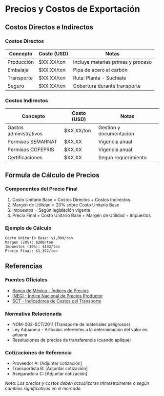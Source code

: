 # Precios y Costos de Exportación

## Costos Directos e Indirectos

### Costos Directos

| Concepto   | Costo (USD) | Notas                             |
| ---------- | ----------- | --------------------------------- |
| Producción | $XX.XX/ton  | Incluye materias primas y proceso |
| Embalaje   | $XX.XX/ton  | Pipa de acero al carbón           |
| Transporte | $XX.XX/ton  | Ruta: Planta - Suchiate           |
| Seguro     | $XX.XX/ton  | Cobertura durante transporte      |

### Costos Indirectos

| Concepto               | Costo (USD) | Notas                   |
| ---------------------- | ----------- | ----------------------- |
| Gastos administrativos | $XX.XX/ton  | Gestión y documentación |
| Permisos SEMARNAT      | $XX.XX      | Vigencia anual          |
| Permisos COFEPRIS      | $XX.XX      | Vigencia anual          |
| Certificaciones        | $XX.XX      | Según requerimiento     |

## Fórmula de Cálculo de Precios

### Componentes del Precio Final

1. Costo Unitario Base = Costos Directos + Costos Indirectos
2. Margen de Utilidad = 20% sobre Costo Unitario Base
3. Impuestos = Según legislación vigente
4. Precio Final = Costo Unitario Base + Margen de Utilidad + Impuestos

### Ejemplo de Cálculo

```
Costo Unitario Base: $1,000/ton
Margen (20%): $200/ton
Impuestos (16%): $192/ton
Precio Final: $1,392/ton
```

## Referencias

### Fuentes Oficiales

- [Banco de México - Índices de Precios](https://www.banxico.org.mx/tipcamb/main.do)
- [INEGI - Índice Nacional de Precios Productor](https://www.inegi.org.mx/temas/inpp/)
- [SCT - Indicadores de Costos del Transporte](http://www.sct.gob.mx)

### Normativa Relacionada

- NOM-002-SCT/2011 (Transporte de materiales peligrosos)
- Ley Aduanera - Artículos referentes a la determinación del valor en aduana
- Resoluciones de precios de transferencia (cuando aplique)

### Cotizaciones de Referencia

- Proveedor A: [Adjuntar cotización]
- Transportista B: [Adjuntar cotización]
- Aseguradora C: [Adjuntar cotización]

_Nota: Los precios y costos deben actualizarse trimestralmente o según cambios significativos en el mercado._
